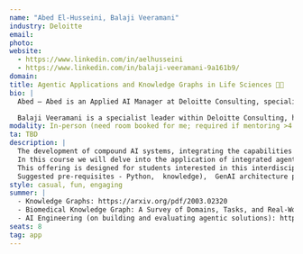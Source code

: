 ```yaml
---
name: "Abed El-Husseini, Balaji Veeramani"
industry: Deloitte
email: 
photo:
website:
  - https://www.linkedin.com/in/aelhusseini
  - https://www.linkedin.com/in/balaji-veeramani-9a161b9/
domain: 
title: Agentic Applications and Knowledge Graphs in Life Sciences 🧪🧬
bio: |
  Abed – Abed is an Applied AI Manager at Deloitte Consulting, specializing in Generative AI applications. Passionate about teaching, he has served as a business case mentor and capstone instructor for HDSI. A proud graduate of The Ohio State University, Abed now lives in Austin, Texas—the live music capital of the world—with his wife and son 🤠🎸. He's an avid runner and a dessert enthusiast, in that order.

  Balaji Veeramani is a specialist leader within Deloitte Consulting, helping organizations develop and adopt AI solutions responsibly. Balaji has been leading AI/ML teams developing deep learning, machine learning, data science and GenAI based solutions, for life sciences, healthcare, diagnostics, agriculture, investment management, and logistics organizations. Balaji received his Ph.D. in Biomedical Engineering from Johns Hopkins University, and a Masters in Electrical Engineering (signal processing) from Arizona State University.
modality: In-person (need room booked for me; required if mentoring >4 students in-person)
ta: TBD
description: |
  The development of compound AI systems, integrating the capabilities of Large Language Models (LLMs) with agentic frameworks, external tools, and knowledge bases, has recently gained considerable popularity. Agentic frameworks are pivotal, harnessing recent advancements in LLMs to enable synergistic interaction with external tools, thereby facilitating the creation of these sophisticated systems. Knowledge graphs play a crucial role, particularly in the life sciences, by structuring complex information related to biological knowledge, pharmaceuticals, adverse effects, mechanisms of action, and other pertinent entities.
  In this course we will delve into the application of integrated agentic frameworks and knowledge graphs for developing innovative solutions in life science domains. Example applications to be explored include hypothesis generation for scientific discovery, prediction of treatment outcomes, identification of adverse effects, optimization of clinical trials, and formulation of personalized health and lifestyle recommendations.
  This offering is designed for students interested in this interdisciplinary areas, drawing upon principles from artificial intelligence, knowledge representation, and the life sciences. The objective is to empower students to design intelligent agents capable of interrogating biomedical data to yield actionable insights.
  Suggested pre-requisites - Python,  knowledge),  GenAI architecture patterns (RAG), agentic frameworks exposure (preferred), knowledge of life sciences/ biology (will be useful but not mandatory)
style: casual, fun, engaging
summer: |
  - Knowledge Graphs: https://arxiv.org/pdf/2003.02320  
  - Biomedical Knowledge Graph: A Survey of Domains, Tasks, and Real-World Applications: https://arxiv.org/pdf/2501.11632  
  - AI Engineering (on building and evaluating agentic solutions): https://www.oreilly.com/library/view/ai-engineering/9781098166298/
seats: 8
tag: app
---
```

